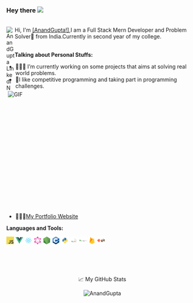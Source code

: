 ### Hey there <img src="https://media.giphy.com/media/hvRJCLFzcasrR4ia7z/giphy.gif" width="25px">

<br />

<a href="https://www.linkedin.com/in/anand-gupta-25a800193/">
  <img align="left" alt="AnandGupta LinkedIN" width="22px" src="https://raw.githubusercontent.com/peterthehan/peterthehan/master/assets/linkedin.svg" />
</a>
Hi, I'm <a href="https://anand-gupta.netlify.app/">[AnandGupta!]</a>,I am a Full Stack Mern Developer and Problem Solver🚀 from India.Currently in second year of my college.
<br>
<br/>
<img align="right" alt="GIF" src="https://camo.githubusercontent.com/7209c12fa700f3f89c60f29b8cdc3dce27b1239e592fd36a3d3411e75746feb2/68747470733a2f2f692e696d6775722e636f6d2f4f544b674453742e676966" width="500" height="320" />
  
**Talking about Personal Stuffs:**
- 👨🏽‍💻 I’m currently working on some projects that aims at solving real world problems.
- 🌱I like competitive programming and taking part in programming challenges.
- 👨🏽‍💻[My Portfolio Website](https://drive.google.com/file/d/1sZ5DFLoYLKvJmgoyJc6VZs-JYROl7A9o/view)

**Languages and Tools:**  

<code><img height="20" src="https://raw.githubusercontent.com/github/explore/80688e429a7d4ef2fca1e82350fe8e3517d3494d/topics/javascript/javascript.png"></code>
<code><img height="20" src="https://raw.githubusercontent.com/github/explore/80688e429a7d4ef2fca1e82350fe8e3517d3494d/topics/vue/vue.png"></code>
<code><img height="20" src="https://raw.githubusercontent.com/github/explore/80688e429a7d4ef2fca1e82350fe8e3517d3494d/topics/react/react.png"></code>
<code><img height="20" src="https://raw.githubusercontent.com/github/explore/5c058a388828bb5fde0bcafd4bc867b5bb3f26f3/topics/graphql/graphql.png"></code>
<code><img height="20" src="https://raw.githubusercontent.com/github/explore/80688e429a7d4ef2fca1e82350fe8e3517d3494d/topics/nodejs/nodejs.png"></code>
<code><img height="20" src="https://raw.githubusercontent.com/github/explore/80688e429a7d4ef2fca1e82350fe8e3517d3494d/topics/cpp/cpp.png"></code>
<code><img height="20" src="https://raw.githubusercontent.com/github/explore/80688e429a7d4ef2fca1e82350fe8e3517d3494d/topics/python/python.png"></code>
<code><img height="20" src="https://raw.githubusercontent.com/github/explore/80688e429a7d4ef2fca1e82350fe8e3517d3494d/topics/mysql/mysql.png"></code>
<code><img height="20" src="https://raw.githubusercontent.com/github/explore/80688e429a7d4ef2fca1e82350fe8e3517d3494d/topics/mongodb/mongodb.png"></code>
<code><img height="20" src="https://raw.githubusercontent.com/github/explore/80688e429a7d4ef2fca1e82350fe8e3517d3494d/topics/firebase/firebase.png"></code>
<code><img height="20" src="https://raw.githubusercontent.com/github/explore/80688e429a7d4ef2fca1e82350fe8e3517d3494d/topics/git/git.png"></code>




<br/>
<br/>
<br/>

<p align="center">📈 My GitHub Stats</p>

<p align="center"> <img src="https://github-readme-stats.vercel.app/api?username=Aanandgupta&show_icons=true&theme=gotham" alt="AnandGupta" />


